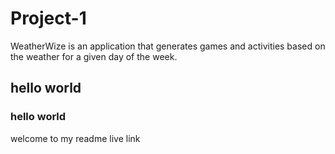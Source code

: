 # Project-1
WeatherWize is an application that generates games and activities based on the weather for a given day of the week.

## hello world

### hello world

welcome to my readme
live link

